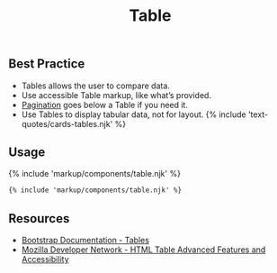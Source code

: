 ﻿---
title: Table
summary: Tables allow users to compare and review large amounts of data.
tags: components
layout: page-guide
eleventyNavigation:
  key: Table
  parent: Components
  order: 300
  excerpt: Tables allow users to compare and review large amounts of data.
  img: /img/illustrations/illus-table.svg
---

## Best Practice

- Tables allows the user to compare data.
- Use accessible Table markup, like what’s provided.
- [Pagination](/components/pagination) goes below a Table if you need it.
- Use Tables to display tabular data, not for layout.
{% include 'text-quotes/cards-tables.njk' %}

## Usage

{% include 'markup/components/table.njk' %}

``` html
{% include 'markup/components/table.njk' %}
```

## Resources
* <a href="{% include 'links/tables.njk' %}" target="_blank">Bootstrap Documentation - Tables</a>
* <a href="https://developer.mozilla.org/en-US/docs/Learn/HTML/Tables/Advanced" target="_blank">Mozilla Developer Network - HTML Table Advanced Features and Accessibility</a>

